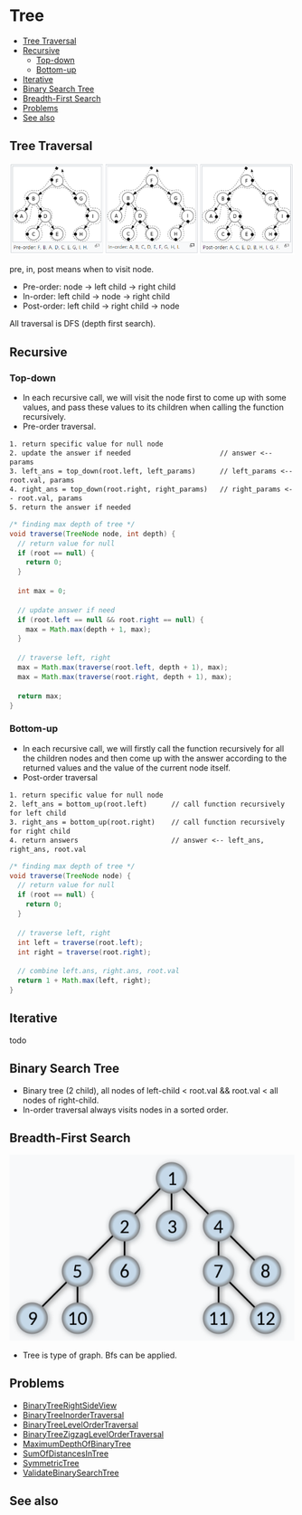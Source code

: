 # Tree

- [Tree Traversal](#tree-traversal)
- [Recursive](#recursive)
  - [Top-down](#top-down)
  - [Bottom-up](#bottom-up)
- [Iterative](#iterative)
- [Binary Search Tree](#binary-search-tree)
- [Breadth-First Search](#breadth-first-search)
- [Problems](#problems)
- [See also](#see-also)

## Tree Traversal

![tree-traversal](./img/tree-traversal.png)

pre, in, post means when to visit node.

- Pre-order: node -> left child -> right child
- In-order: left child -> node -> right child
- Post-order: left child -> right child -> node

All traversal is DFS (depth first search).

## Recursive

### Top-down

- In each recursive call, we will visit the node first to come up with some values, and pass these values to its children when calling the function recursively.
- Pre-order traversal.

```text
1. return specific value for null node
2. update the answer if needed                      // answer <-- params
3. left_ans = top_down(root.left, left_params)      // left_params <-- root.val, params
4. right_ans = top_down(root.right, right_params)   // right_params <-- root.val, params
5. return the answer if needed 
```

```java
/* finding max depth of tree */
void traverse(TreeNode node, int depth) {
  // return value for null
  if (root == null) {
    return 0;
  }
  
  int max = 0;

  // update answer if need
  if (root.left == null && root.right == null) {
    max = Math.max(depth + 1, max);
  }
  
  // traverse left, right
  max = Math.max(traverse(root.left, depth + 1), max);
  max = Math.max(traverse(root.right, depth + 1), max);
  
  return max;
}
```

### Bottom-up

- In each recursive call, we will firstly call the function recursively for all the children nodes and then come up with the answer according to the returned values and the value of the current node itself.
- Post-order traversal

```text
1. return specific value for null node
2. left_ans = bottom_up(root.left)      // call function recursively for left child
3. right_ans = bottom_up(root.right)    // call function recursively for right child
4. return answers                       // answer <-- left_ans, right_ans, root.val
```

```java
/* finding max depth of tree */
void traverse(TreeNode node) {
  // return value for null
  if (root == null) {
    return 0;
  }
  
  // traverse left, right
  int left = traverse(root.left);
  int right = traverse(root.right);

  // combine left.ans, right.ans, root.val
  return 1 + Math.max(left, right);
}
```
 
## Iterative

todo

## Binary Search Tree

- Binary tree (2 child), all nodes of left-child < root.val && root.val < all nodes of right-child.
- In-order traversal always visits nodes in a sorted order.

## Breadth-First Search

![bfs](./img/tree-bfs.png)

- Tree is type of graph. Bfs can be applied.

## Problems

- [BinaryTreeRightSideView](./leetcode/BinaryTreeRightSideView.cpp)
- [BinaryTreeInorderTraversal](./leetcode/BinaryTreeInorderTraversal.java)
- [BinaryTreeLevelOrderTraversal](./leetcode/BinaryTreeLevelOrderTraversal.java)
- [BinaryTreeZigzagLevelOrderTraversal](./leetcode/BinaryTreeZigzagLevelOrderTraversal.java)
- [MaximumDepthOfBinaryTree](./leetcode/MaximumDepthOfBinaryTree.java)
- [SumOfDistancesInTree](./leetcode/SumOfDistancesInTree.java)
- [SymmetricTree](./leetcode/SymmetricTree.java)
- [ValidateBinarySearchTree](./leetcode/ValidateBinarySearchTree.cpp)

## See also